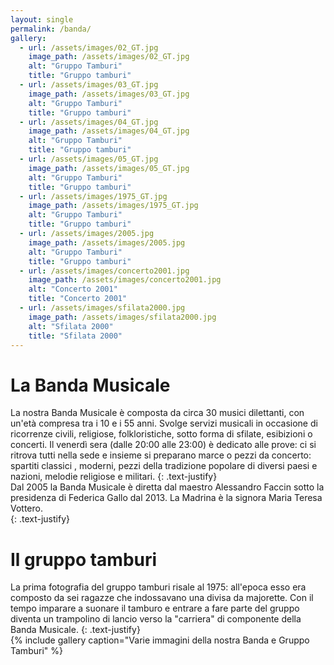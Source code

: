```yaml
---
layout: single
permalink: /banda/
gallery:
  - url: /assets/images/02_GT.jpg
    image_path: /assets/images/02_GT.jpg
    alt: "Gruppo Tamburi"
    title: "Gruppo tamburi"
  - url: /assets/images/03_GT.jpg
    image_path: /assets/images/03_GT.jpg
    alt: "Gruppo Tamburi"
    title: "Gruppo tamburi"
  - url: /assets/images/04_GT.jpg
    image_path: /assets/images/04_GT.jpg
    alt: "Gruppo Tamburi"
    title: "Gruppo tamburi"
  - url: /assets/images/05_GT.jpg
    image_path: /assets/images/05_GT.jpg
    alt: "Gruppo Tamburi"
    title: "Gruppo tamburi"
  - url: /assets/images/1975_GT.jpg
    image_path: /assets/images/1975_GT.jpg
    alt: "Gruppo Tamburi"
    title: "Gruppo tamburi"
  - url: /assets/images/2005.jpg
    image_path: /assets/images/2005.jpg
    alt: "Gruppo Tamburi"
    title: "Gruppo tamburi"
  - url: /assets/images/concerto2001.jpg
    image_path: /assets/images/concerto2001.jpg
    alt: "Concerto 2001"
    title: "Concerto 2001"
  - url: /assets/images/sfilata2000.jpg
    image_path: /assets/images/sfilata2000.jpg
    alt: "Sfilata 2000"
    title: "Sfilata 2000"
---
```

# La Banda Musicale
La nostra Banda Musicale è composta da circa 30 musici dilettanti, con un'età compresa tra i 10 e i 55 anni. Svolge servizi musicali in occasione di ricorrenze civili, religiose, folkloristiche, sotto forma di sfilate, esibizioni o concerti. Il venerdì sera (dalle 20:00 alle 23:00) è dedicato alle prove: ci si ritrova tutti nella sede e insieme  si preparano marce o pezzi da concerto: spartiti classici , moderni, pezzi della tradizione popolare di diversi paesi e nazioni, melodie religiose e militari.  {: .text-justify}  
Dal 2005 la Banda Musicale è diretta dal maestro Alessandro Faccin sotto la presidenza di Federica Gallo dal 2013. La Madrina è la signora Maria Teresa Vottero.  
{: .text-justify}  
# Il gruppo tamburi
La prima fotografia del gruppo tamburi risale al 1975: all'epoca esso era composto da sei ragazze che indossavano una divisa da majorette. Con il tempo imparare a suonare il tamburo e entrare a fare parte del gruppo diventa un trampolino di lancio verso la "carriera" di componente della Banda Musicale.
{: .text-justify}  
{% include gallery caption="Varie immagini della nostra Banda e Gruppo Tamburi" %}